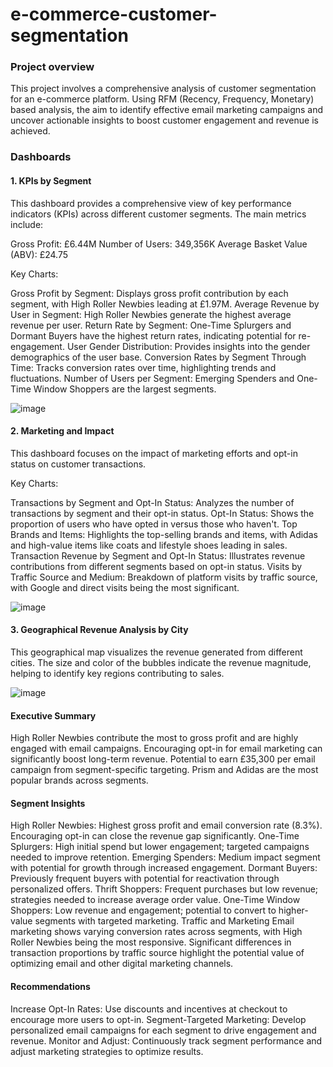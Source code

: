 # e-commerce-customer-segmentation
### Project overview
This project involves a comprehensive analysis of customer segmentation for an e-commerce platform. Using RFM (Recency, Frequency, Monetary) based analysis, the aim to identify effective email marketing campaigns and uncover actionable insights to boost customer engagement and revenue is achieved.



### Dashboards
#### 1. KPIs by Segment
This dashboard provides a comprehensive view of key performance indicators (KPIs) across different customer segments. The main metrics include:

Gross Profit: £6.44M
Number of Users: 349,356K
Average Basket Value (ABV): £24.75

Key Charts:

Gross Profit by Segment: Displays gross profit contribution by each segment, with High Roller Newbies leading at £1.97M.
Average Revenue by User in Segment: High Roller Newbies generate the highest average revenue per user.
Return Rate by Segment: One-Time Splurgers and Dormant Buyers have the highest return rates, indicating potential for re-engagement.
User Gender Distribution: Provides insights into the gender demographics of the user base.
Conversion Rates by Segment Through Time: Tracks conversion rates over time, highlighting trends and fluctuations.
Number of Users per Segment: Emerging Spenders and One-Time Window Shoppers are the largest segments.

![image](https://github.com/user-attachments/assets/399fbb97-67ff-48c0-9110-7136e9723752)


#### 2. Marketing and Impact
This dashboard focuses on the impact of marketing efforts and opt-in status on customer transactions.

Key Charts:

Transactions by Segment and Opt-In Status: Analyzes the number of transactions by segment and their opt-in status.
Opt-In Status: Shows the proportion of users who have opted in versus those who haven't.
Top Brands and Items: Highlights the top-selling brands and items, with Adidas and high-value items like coats and lifestyle shoes leading in sales.
Transaction Revenue by Segment and Opt-In Status: Illustrates revenue contributions from different segments based on opt-in status.
Visits by Traffic Source and Medium: Breakdown of platform visits by traffic source, with Google and direct visits being the most significant.

![image](https://github.com/user-attachments/assets/dd4d1a50-c2fa-4610-b7f4-e3d89bc6e5d6)

#### 3. Geographical Revenue Analysis by City
This geographical map visualizes the revenue generated from different cities. The size and color of the bubbles indicate the revenue magnitude, helping to identify key regions contributing to sales.

![image](https://github.com/user-attachments/assets/28776445-2c03-427e-a2ce-b043e08d3bc2)

#### Executive Summary
High Roller Newbies contribute the most to gross profit and are highly engaged with email campaigns.
Encouraging opt-in for email marketing can significantly boost long-term revenue.
Potential to earn £35,300 per email campaign from segment-specific targeting.
Prism and Adidas are the most popular brands across segments.

#### Segment Insights
High Roller Newbies: Highest gross profit and email conversion rate (8.3%). Encouraging opt-in can close the revenue gap significantly.
One-Time Splurgers: High initial spend but lower engagement; targeted campaigns needed to improve retention.
Emerging Spenders: Medium impact segment with potential for growth through increased engagement.
Dormant Buyers: Previously frequent buyers with potential for reactivation through personalized offers.
Thrift Shoppers: Frequent purchases but low revenue; strategies needed to increase average order value.
One-Time Window Shoppers: Low revenue and engagement; potential to convert to higher-value segments with targeted marketing.
Traffic and Marketing
Email marketing shows varying conversion rates across segments, with High Roller Newbies being the most responsive.
Significant differences in transaction proportions by traffic source highlight the potential value of optimizing email and other digital marketing channels.

#### Recommendations
Increase Opt-In Rates: Use discounts and incentives at checkout to encourage more users to opt-in.
Segment-Targeted Marketing: Develop personalized email campaigns for each segment to drive engagement and revenue.
Monitor and Adjust: Continuously track segment performance and adjust marketing strategies to optimize results.
